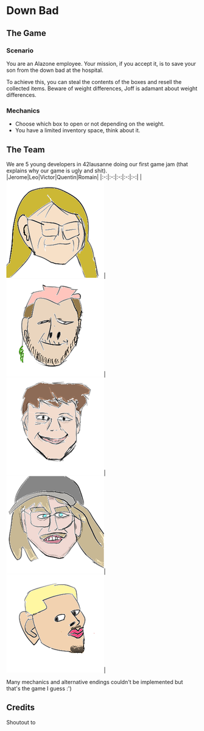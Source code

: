 # Down Bad
## The Game
### Scenario
You are an Alazone employee. Your mission, if you accept it, is to save your son from the down bad at the hospital.

To achieve this, you can steal the contents of the boxes and resell the collected items. Beware of weight differences, Joff is adamant about weight differences.
### Mechanics
- Choose which box to open or not depending on the weight. 
- You have a limited inventory space, think about it.

## The Team
We are 5 young developers in 42lausanne doing our first game jam (that explains why our game is ugly and shit).
|Jerome|Leo|Victor|Quentin|Romain|
|:-:|:-:|:-:|:-:|:-:|
|![jerome](team/jeune_jenial.png)|![leo](team/tox.png)|![victor](team/vvs.png)|![quentin](team/leQ.png)|![romain](team/rom.png)|


Many mechanics and alternative endings couldn't be implemented but that's the game I guess :')

## Credits
Shoutout to 
